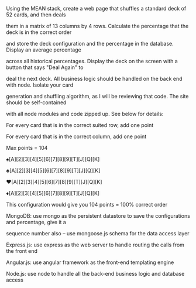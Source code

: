 Using the MEAN stack, create a web page that shuffles a standard deck of 52 cards, and then deals 

them in a matrix of 13 columns by 4 rows. Calculate the percentage that the deck is in the correct order 

and store the deck configuration and the percentage in the database. Display an average percentage 

across all historical percentages. Display the deck on the screen with a button that says "Deal Again" to 

deal the next deck. All business logic should be handled on the back end with node. Isolate your card 

generation and shuffling algorithm, as I will be reviewing that code. The site should be self-contained 

with all node modules and code zipped up. See below for details:

For every card that is in the correct suited row, add one point

For every card that is in the correct column, add one point

Max points = 104

♠[A][2][3][4][5][6][7][8][9][T][J][Q][K]

♣[A][2][3][4][5][6][7][8][9][T][J][Q][K]

♥[A][2][3][4][5][6][7][8][9][T][J][Q][K]

♦[A][2][3][4][5][6][7][8][9][T][J][Q][K]

This configuration would give you 104 points = 100% correct order

MongoDB: use mongo as the persistent datastore to save the configurations and percentage, give it a 

sequence number also – use mongoose.js schema for the data access layer

Express.js: use express as the web server to handle routing the calls from the front end

Angular.js: use angular framework as the front-end templating engine

Node.js: use node to handle all the back-end business logic and database access
